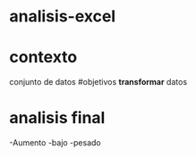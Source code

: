 # analisis-excel
# contexto
conjunto de datos
#objetivos
**transformar** datos
# analisis final
-Aumento
-bajo
-pesado
